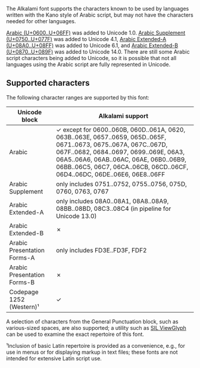 
The Alkalami font supports the characters known to be used by languages written with the Kano style of Arabic script, but may not have the characters needed for other languages.

[Arabic (U+0600..U+06FF)](http://www.unicode.org/charts/PDF/U0600.pdf) was added to Unicode 1.0. [Arabic Supplement (U+0750..U+077F)](http://www.unicode.org/charts/PDF/U0750.pdf) was added to Unicode 4.1, [Arabic Extended-A (U+08A0..U+08FF)](http://www.unicode.org/charts/PDF/U08A0.pdf) was added to Unicode 6.1, and [Arabic Extended-B (U+0870..U+089F)](http://www.unicode.org/charts/PDF/U0870.pdf) was added to Unicode 14.0. There are still some Arabic script characters being added to Unicode, so it is possible that not all languages using the Arabic script are fully represented in Unicode. 

## Supported characters

The following character ranges are supported by this font:

Unicode block | Alkalami support
------------- | ---------------
Arabic 	| ✓ except for 0600..060B, 060D..061A, 0620, 063B..063E, 0657..0659, 065D..065F, 0671..0673, 0675..067A, 067C..067D, 067F..0682, 0684..0697, 0699..069E, 06A3, 06A5..06A6, 06AB..06AC, 06AE, 06B0..06B9, 06BB..06C5, 06C7, 06CA..06CB, 06CD..06CF, 06D4..06DC, 06DE..06E6, 06E8..06FF
Arabic Supplement | only includes 0751..0752, 0755..0756, 075D, 0760, 0763, 0767
Arabic Extended-A | only includes 08A0..08A1, 08A8..08A9, 08BB..08BD, 08C3..08C4 (in pipeline for Unicode 13.0)
Arabic Extended-B | ✗ 
Arabic Presentation Forms-A | only includes FD3E..FD3F, FDF2
Arabic Presentation Forms-B | ✗ 
Codepage 1252 (Western)¹ | ✓

A selection of characters from the General Punctuation block, such as various-sized spaces, are also supported; a utility such as <a href="http://scripts.sil.org/ViewGlyph_home">SIL ViewGlyph</a> can be used to examine the exact repertoire of this font. 

¹Inclusion of basic Latin repertoire is provided as a convenience, e.g., for use in menus or for displaying markup in text files; these fonts are not intended for extensive Latin script use.

